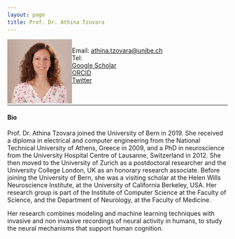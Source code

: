 ```yaml
---
layout: page
title: Prof. Dr. Athina Tzovara
---
```


<img align="left" style="display:inline" src="/assets/img/AthinaTzovara.JPG" alt="Smiley face" style="padding:25px"/> <br/>
Email: athina.tzovara@unibe.ch<br/>
Tel: <br/>
<a href="https://scholar.google.com/citations?user=XdOdIKYAAAAJ&hl=en">Google Scholar</a><br/>
<a href="https://orcid.org/0000-0002-7588-1418">ORCID</a><br/>
<a href="https://twitter.com/AthinaTzovara">Twitter</a>
<br/>
<br/>
<br/>

---
#### Bio

Prof. Dr. Athina Tzovara joined the University of Bern in 2019. She received a diploma in electrical and computer engineering from the National Technical University of Athens, Greece in 2009, and a PhD in neuroscience from the University Hospital Centre of Lausanne, Switzerland in 2012. She then moved to the University of Zurich as a postdoctoral researcher and the University College London, UK as an honorary research associate. Before joining the University of Bern, she was a visiting scholar at the Helen Wills Neuroscience Institute, at the University of California Berkeley, USA. Her research group is part of the Institute of Computer Science at the Faculty of Science, and the Department of Neurology, at the Faculty of Medicine.

Her research combines modeling and machine learning techniques with invasive and non invasive recordings of neural activity in humans, to study the neural mechanisms that support human cognition.
